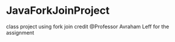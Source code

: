 # JavaForkJoinProject
class project using fork join credit @Professor Avraham Leff for the assignment 
